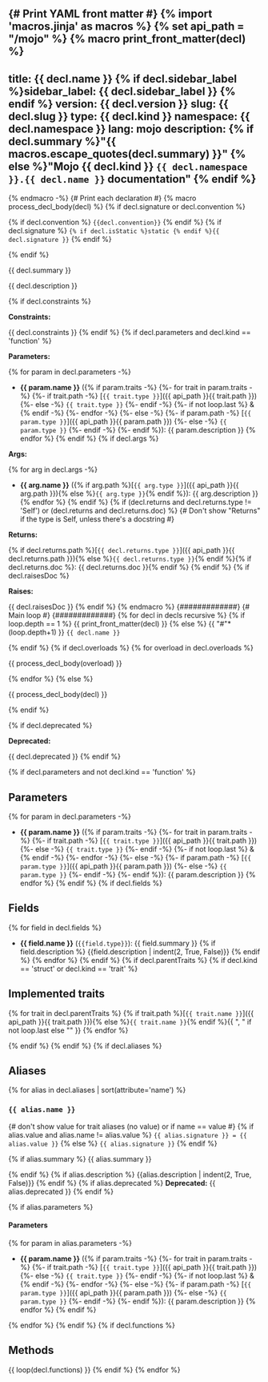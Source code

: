 <!-- markdownlint-disable -->
{# Print YAML front matter #}
{% import 'macros.jinja' as macros %}
{% set api_path = "/mojo" %}
{% macro print_front_matter(decl) %}
---
title: {{ decl.name }}
{% if decl.sidebar_label %}sidebar_label: {{ decl.sidebar_label }}
{% endif %}
version: {{ decl.version }}
slug: {{ decl.slug }}
type: {{ decl.kind }}
namespace: {{ decl.namespace }}
lang: mojo
description: {% if decl.summary
  %}"{{ macros.escape_quotes(decl.summary) }}"
  {% else %}"Mojo {{ decl.kind }} `{{ decl.namespace }}.{{ decl.name }}` documentation"
  {% endif %}
---

<section class='mojo-docs'>

{% endmacro -%}
{# Print each declaration #}
{% macro process_decl_body(decl) %}
{% if decl.signature or decl.convention %}
<div class="mojo-function-sig">

{% if decl.convention %}
`{{decl.convention}}`
{% endif %}
{% if decl.signature %}
`{% if decl.isStatic %}static {% endif %}{{ decl.signature }}`
{% endif %}

</div>
{% endif %}

{{ decl.summary }}

{{ decl.description }}

{% if decl.constraints %}

**Constraints:**

{{ decl.constraints }}
{% endif %}
{% if decl.parameters and decl.kind == 'function' %}

**Parameters:**

{% for param in decl.parameters -%}
*   ​<b>{{ param.name }}</b> ({% if param.traits -%}
        {%- for trait in param.traits -%}
            {%- if trait.path -%}
                [`{{ trait.type }}`]({{ api_path }}{{ trait.path }})
            {%- else -%}
                `{{ trait.type }}`
            {%- endif -%}
            {%- if not loop.last %} & {% endif -%}
        {%- endfor -%}
    {%- else -%}
        {%- if param.path -%}
            [`{{ param.type }}`]({{ api_path }}{{ param.path }})
        {%- else -%}
            `{{ param.type }}`
        {%- endif -%}
    {%- endif %}): {{ param.description }}
{% endfor %}
{% endif %}
{% if decl.args %}

**Args:**

{% for arg in decl.args -%}
*   ​<b>{{ arg.name }}</b> ({% if arg.path
        %}[`{{ arg.type }}`]({{ api_path }}{{ arg.path }}){% else
        %}`{{ arg.type }}`{% endif %}): {{ arg.description }}
{% endfor %}
{% endif %}
{% if (decl.returns and decl.returns.type != 'Self') or (decl.returns and decl.returns.doc) %}
{# Don't show "Returns" if the type is Self, unless there's a docstring #}

**Returns:**

{% if decl.returns.path
  %}[`{{ decl.returns.type }}`]({{ api_path }}{{ decl.returns.path }}){% else
  %}`{{ decl.returns.type }}`{% endif %}{% if decl.returns.doc
    %}: {{ decl.returns.doc }}{% endif %}
{% endif %}
{% if decl.raisesDoc %}

**Raises:**

{{ decl.raisesDoc }}
{% endif %}
{% endmacro %}
{#############}
{# Main loop #}
{#############}
{% for decl in decls recursive %}
{% if loop.depth == 1 %}
{{ print_front_matter(decl) }}
{% else %}
{{ "#"*(loop.depth+1) }} `{{ decl.name }}`

{% endif %}
{% if decl.overloads %}
{% for overload in decl.overloads %}
<div class='mojo-function-detail'>

{{ process_decl_body(overload) }}

</div>

{% endfor %}
{% else %}

{{ process_decl_body(decl) }}

{% endif %}

{% if decl.deprecated %}

**Deprecated:**

{{ decl.deprecated }}
{% endif %}

{% if decl.parameters and not decl.kind == 'function' %}

## Parameters

{% for param in decl.parameters -%}
*   ​<b>{{ param.name }}</b> ({% if param.traits -%}
        {%- for trait in param.traits -%}
            {%- if trait.path -%}
                [`{{ trait.type }}`]({{ api_path }}{{ trait.path }})
            {%- else -%}
                `{{ trait.type }}`
            {%- endif -%}
            {%- if not loop.last %} & {% endif -%}
        {%- endfor -%}
    {%- else -%}
        {%- if param.path -%}
            [`{{ param.type }}`]({{ api_path }}{{ param.path }})
        {%- else -%}
            `{{ param.type }}`
        {%- endif -%}
    {%- endif %}): {{ param.description }}
{% endfor %}
{% endif %}
{% if decl.fields %}

## Fields

{% for field in decl.fields %}
* ​<b>{{ field.name }}</b> (`{{field.type}}`): {{ field.summary }}
{% if field.description %}
{{field.description | indent(2, True, False)}}
{% endif %}
{% endfor %}
{% endif %}
{% if decl.parentTraits %}
{% if decl.kind == 'struct' or decl.kind == 'trait' %}

## Implemented traits

{% for trait in decl.parentTraits %}
{% if trait.path %}[`{{ trait.name }}`]({{ api_path }}{{ trait.path }}){% else %}`{{ trait.name }}`{% endif %}{{ ", " if not loop.last else "" }}
{% endfor %}

{% endif %}
{% endif %}
{% if decl.aliases %}

## Aliases

{% for alias in decl.aliases | sort(attribute='name') %}

###  `{{ alias.name }}`

<div class='mojo-alias-detail'>
<div class="mojo-alias-sig">

{# don't show value for trait aliases (no value) or if name == value #}
{% if alias.value and alias.name != alias.value %}
`{{ alias.signature }} = {{ alias.value }}`
{% else %}
`{{ alias.signature }}`
{% endif %}

</div>

{% if alias.summary %}
{{ alias.summary }}

{% endif %}
{% if alias.description %}
{{alias.description | indent(2, True, False)}}
{% endif %}
{% if alias.deprecated %}
**Deprecated:** {{ alias.deprecated }}
{% endif %}

{% if alias.parameters %}

#### Parameters

{% for param in alias.parameters -%}
*   ​<b>{{ param.name }}</b> ({% if param.traits -%}
        {%- for trait in param.traits -%}
            {%- if trait.path -%}
                [`{{ trait.type }}`]({{ api_path }}{{ trait.path }})
            {%- else -%}
                `{{ trait.type }}`
            {%- endif -%}
            {%- if not loop.last %} & {% endif -%}
        {%- endfor -%}
    {%- else -%}
        {%- if param.path -%}
            [`{{ param.type }}`]({{ api_path }}{{ param.path }})
        {%- else -%}
            `{{ param.type }}`
        {%- endif -%}
    {%- endif %}): {{ param.description }}
{% endfor %}
{% endif %}
</div>

{% endfor %}
{% endif %}
{% if decl.functions %}

## Methods

{{ loop(decl.functions) }}
{% endif %}
{% endfor %}

</section>
